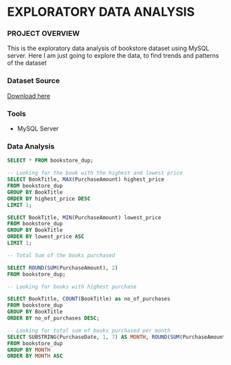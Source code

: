 # EXPLORATORY DATA ANALYSIS
### PROJECT OVERVIEW
This is the exploratory data analysis of bookstore dataset using MySQL server.
Here I am just going to explore the data, to find trends and patterns of the dataset

### Dataset Source
[Download here](https://www.kaggle.com/datasets/armanmanteghi/bookstore-sales-cleaning-and-preprocessing-data?select=Initial_Data.csv)

### Tools
- MySQL Server

### Data Analysis

```sql
SELECT * FROM bookstore_dup;

-- Looking for the book with the highest and lowest price
SELECT BookTitle, MAX(PurchaseAmount) highest_price
FROM bookstore_dup
GROUP BY BookTitle
ORDER BY highest_price DESC
LIMIT 1;

SELECT BookTitle, MIN(PurchaseAmount) lowest_price
FROM bookstore_dup
GROUP BY BookTitle
ORDER BY lowest_price ASC
LIMIT 1;

-- Total Sum of the books purchased

SELECT ROUND(SUM(PurchaseAmount), 2)
FROM bookstore_dup;

-- Looking for books with highest purchase

SELECT BookTitle, COUNT(BookTitle) as no_of_purchases
FROM bookstore_dup
GROUP BY BookTitle
ORDER BY no_of_purchases DESC;

-- Looking for total sum of books purchased per month
SELECT SUBSTRING(PurchaseDate, 1, 7) AS MONTH, ROUND(SUM(PurchaseAmount), 2)
FROM bookstore_dup
GROUP BY MONTH
ORDER BY MONTH ASC
```
